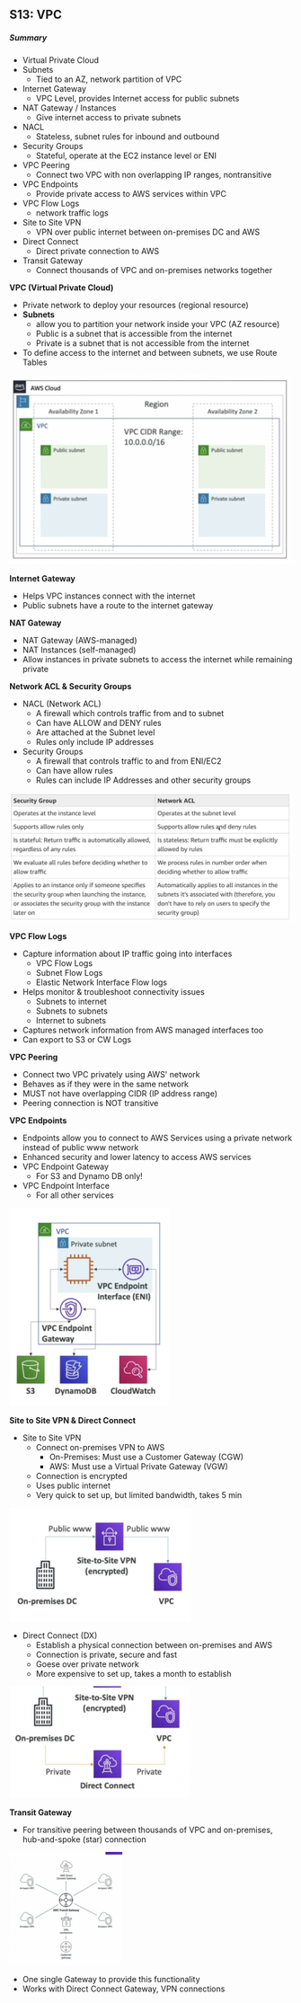 ## S13: VPC

##### Summary

- Virtual Private Cloud
- Subnets
  - Tied to an AZ, network partition of VPC
- Internet Gateway
  - VPC Level, provides Internet access for public subnets
- NAT Gateway / Instances
  - Give internet access to private subnets
- NACL
  - Stateless, subnet rules for inbound and outbound
- Security Groups
  - Stateful, operate at the EC2 instance level or ENI
- VPC Peering
  - Connect two VPC with non overlapping IP ranges, nontransitive
- VPC Endpoints
  - Provide private access to AWS services within VPC
- VPC Flow Logs
  - network traffic logs
- Site to Site VPN
  - VPN over public internet between on-premises DC and AWS
- Direct Connect
  - Direct private connection to AWS
- Transit Gateway
  - Connect thousands of VPC and on-premises networks together



**VPC (Virtual Private Cloud)**

- Private network to deploy your resources (regional resource)
- **Subnets** 
  - allow you to partition your network inside your VPC (AZ resource)
  - Public is a subnet that is accessible from the internet
  - Private is a subnet that is not accessible from the internet
- To define access to the internet and between subnets, we use Route Tables

<img src="S13_VPC-images/Screen Shot 2022-04-09 at 5.44.31 PM.png" alt="Screen Shot 2022-04-09 at 5.44.31 PM" style="zoom:50%;" />



**Internet Gateway**

- Helps VPC instances connect with the internet
- Public subnets have a route to the internet gateway



**NAT Gateway**

- NAT Gateway (AWS-managed)
- NAT Instances (self-managed)
- Allow instances in private subnets to access the internet while remaining private



**Network ACL & Security Groups**

- NACL (Network ACL)
  - A firewall which controls traffic from and to subnet
  - Can have ALLOW and DENY rules
  - Are attached at the Subnet level
  - Rules only include IP addresses
- Security Groups
  - A firewall that controls traffic to and from ENI/EC2
  - Can have allow rules
  - Rules can include IP Addresses and other security groups

<img src="S13_VPC-images/Screen Shot 2022-04-09 at 5.57.58 PM.png" alt="Screen Shot 2022-04-09 at 5.57.58 PM" style="zoom:50%;" />



**VPC Flow Logs**

- Capture information about IP traffic going into interfaces
  - VPC Flow Logs
  - Subnet Flow Logs
  - Elastic Network Interface Flow logs
- Helps monitor & troubleshoot connectivity issues
  - Subnets to internet
  - Subnets to subnets
  - Internet to subnets
- Captures network information from AWS managed interfaces too
- Can export to S3 or CW Logs



**VPC Peering**

- Connect two VPC privately using AWS' network
- Behaves as if they were in the same network
- MUST not have overlapping CIDR (IP address range)
- Peering connection is NOT transitive 



**VPC Endpoints**

- Endpoints allow you to connect to AWS Services using a private network instead of public www network
- Enhanced security and lower latency to access AWS services
- VPC Endpoint Gateway
  - For S3 and Dynamo DB only!
- VPC Endpoint Interface
  - For all other services

<img src="S13_VPC-images/Screen Shot 2022-04-09 at 7.22.57 PM.png" alt="Screen Shot 2022-04-09 at 7.22.57 PM" style="zoom:50%;" />



**Site to Site VPN & Direct Connect**

- Site to Site VPN
  - Connect on-premises VPN to AWS
    - On-Premises: Must use a Customer Gateway (CGW)
    - AWS: Must use a Virtual Private Gateway (VGW)
  - Connection is encrypted
  - Uses public internet
  - Very quick to set up, but limited bandwidth, takes 5 min

<img src="S13_VPC-images/Screen Shot 2022-04-09 at 7.28.53 PM.png" alt="Screen Shot 2022-04-09 at 7.28.53 PM" style="zoom:50%;" />



- Direct Connect (DX)
  - Establish a physical connection between on-premises and AWS
  - Connection is private, secure and fast
  - Goese over private network
  - More expensive to set up, takes a month to establish

<img src="S13_VPC-images/Screen Shot 2022-04-09 at 7.30.41 PM.png" alt="Screen Shot 2022-04-09 at 7.30.41 PM" style="zoom:50%;" />



**Transit Gateway**

- For transitive peering between thousands of VPC and on-premises, hub-and-spoke (star) connection

<img src="S13_VPC-images/Screen Shot 2022-04-09 at 7.32.55 PM.png" alt="Screen Shot 2022-04-09 at 7.32.55 PM" style="zoom:30%;" />

- One single Gateway to provide this functionality
- Works with Direct Connect Gateway, VPN connections



